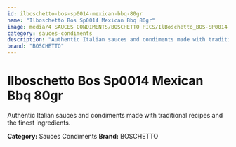 ```yaml
---
id: ilboschetto-bos-sp0014-mexican-bbq-80gr
name: "Ilboschetto Bos Sp0014 Mexican Bbq 80gr"
image: media/4 SAUCES CONDIMENTS/BOSCHETTO PICS/IlBoschetto_BOS-SP0014 Mexican BBQ 80gr.png
category: sauces-condiments
description: "Authentic Italian sauces and condiments made with traditional recipes and the finest ingredients."
brand: "BOSCHETTO"
---
```


# Ilboschetto Bos Sp0014 Mexican Bbq 80gr

Authentic Italian sauces and condiments made with traditional recipes and the finest ingredients.

**Category:** Sauces Condiments
**Brand:** BOSCHETTO
